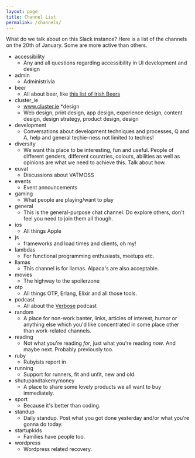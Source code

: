 ```yaml
---
layout: page
title: Channel List
permalink: /channels/
---
```


What do we talk about on this Slack instance? Here is a list of the channels on the 20th of January. Some are more active than others.

* accessibility
  * Any and all questions regarding accessibility in UI development and design
* admin
  * Administrivia
* beer
  * All about beer, like [this list of Irish Beers][irish-beers]
* cluster_ie
  * www.cluster.ie
*design
  * Web design, print design, app design, experience design, content design, design strategy, product design, design
* development
  * Conversations about development techniques and processes, Q and A, help and general techie-ness not limited to techies!
* diversity
  * We want this place to be interesting, fun and useful. People of different genders, different countries, colours, abilities as well as opinions are what we need to achieve this. Talk about how.
* euvat
  * Discussions about VATMOSS
* events
  * Event announcements
* gaming
  * What people are playing/want to play
* general
  * This is the general-purpose chat channel. Do explore others, don't feel you need to join them all though. 
* ios
  * All things Apple
* js
  * frameworks and load times and clients, oh my!
* lambdas
  * For functional programming enthusiasts, meetups etc.
* llamas
  * This channel is for llamas. Alpaca's are also acceptable.
* movies
  * The highway to the spoilerzone
* otp
  * All things OTP, Erlang, Elixir and all those tools.
* podcast
  * All about the [Verbose][verbose] podcast
* random
  * A place for non-work banter, links, articles of interest, humor or anything else which you'd like concentrated in some place other than work-related channels.
* reading
  * Not what you're reading *for*, just what you're reading *now*. And maybe next. Probably previously too.
* ruby
  * Rubyists report in
* running
  * Support for runners, fit and unfit, new and old.
* shutupandtakemymoney
  * A place to share some lovely products we all want to buy immediately.
* sport
  * Because it's better than coding.
* standup
  * Daily standup. Post what you got done yesterday and/or what you're gonna do today.
* startupkids
  * Families have people too.
* wordpress
  * Wordpress related recovery.

[irish-beers]: http://www.belgiansmaak.com/irish-beers-to-try-in-2015/
[verbose]: https://itunes.apple.com/ie/podcast/the-verbose-podcast/id652218985